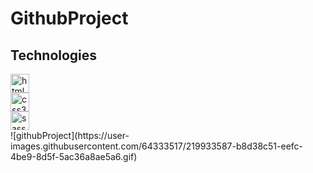 # GithubProject

<h2>Technologies</h2>
<img src="https://cdn.jsdelivr.net/gh/devicons/devicon/icons/html5/html5-original.svg" height="30" width="30" alt="html5 logo"  /><br>
  <img src="https://cdn.jsdelivr.net/gh/devicons/devicon/icons/css3/css3-original.svg" height="30" width="30" alt="css3 logo"  /><br>
  <img src="https://cdn.jsdelivr.net/gh/devicons/devicon/icons/sass/sass-original.svg" height="30" width="30" alt="sass logo"  /><br>
![githubProject](https://user-images.githubusercontent.com/64333517/219933587-b8d38c51-eefc-4be9-8d5f-5ac36a8ae5a6.gif)
